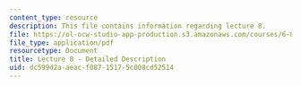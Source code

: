 ```yaml
---
content_type: resource
description: This file contains information regarding lecture 8.
file: https://ol-ocw-studio-app-production.s3.amazonaws.com/courses/6-851-advanced-data-structures-spring-2012/dc599d2aaeacf08715175c008cd52514_MIT6_851S12_Lecture8.pdf
file_type: application/pdf
resourcetype: Document
title: Lecture 8 - Detailed Description
uid: dc599d2a-aeac-f087-1517-5c008cd52514
---
```

